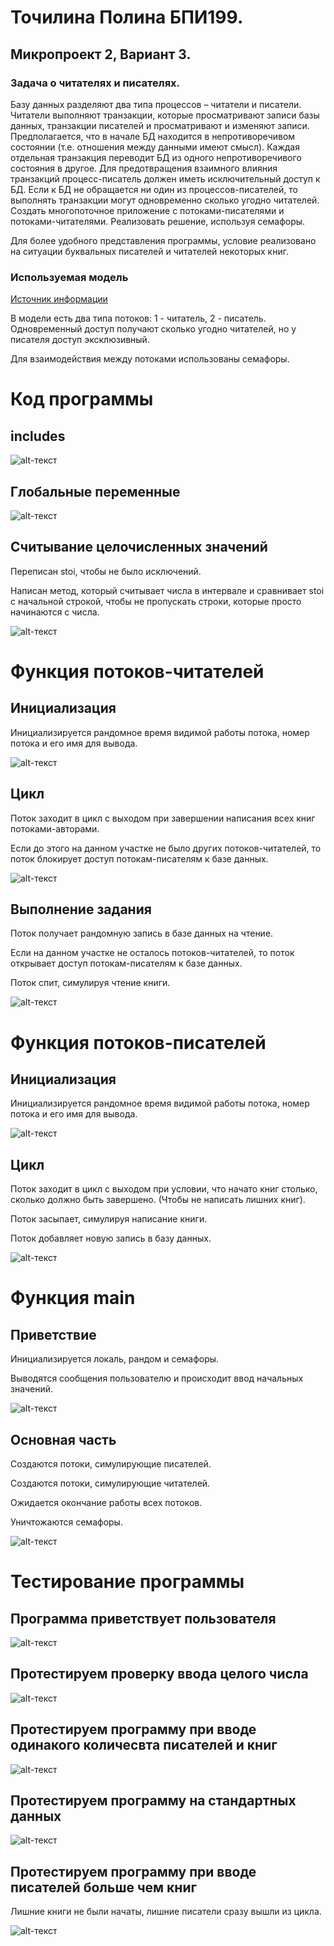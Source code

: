 # Точилина Полина БПИ199.
## Микропроект 2, Вариант 3.
###   Задача о читателях и писателях.
Базу данных разделяют два типа процессов – читатели и писатели. Читатели выполняют транзакции, которые просматривают записи базы данных, транзакции писателей и просматривают и изменяют записи. Предполагается, что в начале БД находится в непротиворечивом состоянии (т.е. отношения между данными имеют смысл). Каждая отдельная транзакция переводит БД из одного непротиворечивого состояния в другое. Для предотвращения взаимного влияния транзакций процесс-писатель должен иметь исключительный доступ к БД. Если к БД не обращается ни один из процессов-писателей, то выполнять транзакции могут одновременно сколько угодно читателей. Создать многопоточное приложение с потоками-писателями и потоками-читателями. Реализовать решение, используя семафоры.

Для более удобного представления программы, условие реализовано на ситуации буквальных писателей и читателей некоторых книг.

### Используемая модель
[Источник информации](https://ru.wikipedia.org/wiki/%D0%97%D0%B0%D0%B4%D0%B0%D1%87%D0%B0_%D0%BE_%D1%87%D0%B8%D1%82%D0%B0%D1%82%D0%B5%D0%BB%D1%8F%D1%85-%D0%BF%D0%B8%D1%81%D0%B0%D1%82%D0%B5%D0%BB%D1%8F%D1%85 "Модель читатели и писатели")

В модели есть два типа потоков: 1 - читатель, 2 - писатель. Одновременный доступ получают сколько угодно читателей, но у писателя доступ эксклюзивный.

Для взаимодействия между потоками использованы семафоры.

# Код программы
## includes

![alt-текст](https://github.com/LittlePotato14/CSA_Writers_And_Readers/blob/master/screens/includes.png "includes")

## Глобальные переменные

![alt-текст](https://github.com/LittlePotato14/CSA_Writers_And_Readers/blob/master/screens/globals.png "globals")

## Считывание целочисленных значений
Переписан stoi, чтобы не было исключений.

Написан метод, который считывает числа в интервале и сравнивает stoi с начальной строкой, чтобы не пропускать строки, которые просто начинаются с числа.

![alt-текст](https://github.com/LittlePotato14/CSA_Writers_And_Readers/blob/master/screens/readInt.png "readInt")

# Функция потоков-читателей
## Инициализация
Инициализируется рандомное время видимой работы потока, номер потока и его имя для вывода.

![alt-текст](https://github.com/LittlePotato14/CSA_Writers_And_Readers/blob/master/screens/reader1.png "reader1")

## Цикл
Поток заходит в цикл с выходом при завершении написания всех книг потоками-авторами. 

Если до этого на данном участке не было других потоков-читателей, то поток блокирует доступ потокам-писателям к базе данных.

![alt-текст](https://github.com/LittlePotato14/CSA_Writers_And_Readers/blob/master/screens/reader2.png "reader2")

## Выполнение задания
Поток получает рандомную запись в базе данных на чтение.

Если на данном участке не осталось потоков-читателей, то поток открывает доступ потокам-писателям к базе данных.

Поток спит, симулируя чтение книги.

![alt-текст](https://github.com/LittlePotato14/CSA_Writers_And_Readers/blob/master/screens/reader3.png "reader3")

# Функция потоков-писателей
## Инициализация
Инициализируется рандомное время видимой работы потока, номер потока и его имя для вывода.

![alt-текст](https://github.com/LittlePotato14/CSA_Writers_And_Readers/blob/master/screens/writer1.png "writer1")

## Цикл
Поток заходит в цикл с выходом при условии, что начато книг столько, сколько должно быть завершено. (Чтобы не написать лишних книг).

Поток засыпает, симулируя написание книги.

Поток добавляет новую запись в базу данных.

![alt-текст](https://github.com/LittlePotato14/CSA_Writers_And_Readers/blob/master/screens/writer2.png "writer2")

# Функция main
## Приветствие
Инициализируется локаль, рандом и семафоры.

Выводятся сообщения пользователю и происходит ввод начальных значений.

![alt-текст](https://github.com/LittlePotato14/CSA_Writers_And_Readers/blob/master/screens/main1.png "main1")

## Основная часть
Создаются потоки, симулирующие писателей.

Создаются потоки, симулирующие читателей.

Ожидается окончание работы всех потоков.

Уничтожаются семафоры.

![alt-текст](https://github.com/LittlePotato14/CSA_Writers_And_Readers/blob/master/screens/main2.png "main2")

# Тестирование программы
## Программа приветствует пользователя

![alt-текст](https://github.com/LittlePotato14/CSA_Writers_And_Readers/blob/master/screens/hello.png "hello")

## Протестируем проверку ввода целого числа

![alt-текст](https://github.com/LittlePotato14/CSA_Writers_And_Readers/blob/master/screens/checkInt.png "checkInt")

## Протестируем программу при вводе одинакого количесвта писателей и книг

![alt-текст](https://github.com/LittlePotato14/CSA_Writers_And_Readers/blob/master/screens/work1.png "work1")

## Протестируем программу на стандартных данных

![alt-текст](https://github.com/LittlePotato14/CSA_Writers_And_Readers/blob/master/screens/work2.png "work2")

## Протестируем программу при вводе писателей больше чем книг
Лишние книги не были начаты, лишние писатели сразу вышли из цикла.

![alt-текст](https://github.com/LittlePotato14/CSA_Writers_And_Readers/blob/master/screens/work2.png "work2")